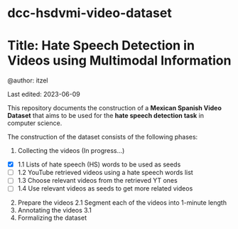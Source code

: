 # dcc-hsdvmi-video-dataset
# Title: Hate Speech Detection in Videos using Multimodal Information

@author: itzel

Last edited: 2023-06-09

This repository documents the construction of a **Mexican Spanish Video Dataset** that aims to be used for the **hate speech detection task** in computer science.

The construction of the dataset consists of the following phases:
1. Collecting the videos (In progress...)
- [x] 1.1 Lists of hate speech (HS) words to be used as seeds
- [ ] 1.2 YouTube retrieved videos using a hate speech words list
- [ ] 1.3 Choose relevant videos from the retrieved YT ones
- [ ] 1.4 Use relevant videos as seeds to get more related videos
2. Prepare the videos
   2.1 Segment each of the videos into 1-minute length
3. Annotating the videos
   3.1
4. Formalizing the dataset
